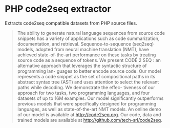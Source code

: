 # PHP code2seq extractor

Extracts code2seq compatible datasets from PHP source files.

> The ability to generate natural language sequences from source code snippets has
a variety of applications such as code summarization, documentation, and retrieval. Sequence-to-sequence (seq2seq) models, adopted from neural machine
translation (NMT), have achieved state-of-the-art performance on these tasks by
treating source code as a sequence of tokens. We present CODE 2 SEQ : an alternative approach that leverages the syntactic structure of programming lan-
guages to better encode source code. Our model represents a code snippet as
the set of compositional paths in its abstract syntax tree (AST) and uses attention to select the relevant paths while decoding. We demonstrate the effec-
tiveness of our approach for two tasks, two programming languages, and four
datasets of up to 16M examples. Our model significantly outperforms previous models that were specifically designed for programming languages, as well
as state-of-the-art NMT models. An online demo of our model is available at
http://code2seq.org. Our code, data and trained models are available at http://github.com/tech-srl/code2seq.

